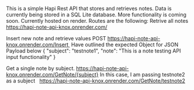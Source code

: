This is a simple Hapi Rest API that stores and retrieves notes. Data is currently being stored in a SQL Lite database. More functionality is coming soon. Currently hosted on render.
Routes are the following:
Retrive all notes 
https://hapi-note-api-knox.onrender.com/

Insert new note and retrieve values 
POST https://hapi-note-api-knox.onrender.com/Insert 
Have outlined the expected Object for JSON Payload below { "subject": "testnote1", "note": "This is a note testing API input functionality" }

Get a single note by subject.
https://hapi-note-api-knox.onrender.com/GetNote/{subject}
In this case, I am passing testnote2 as a subject  
https://hapi-note-api-knox.onrender.com/GetNote/testnote2
